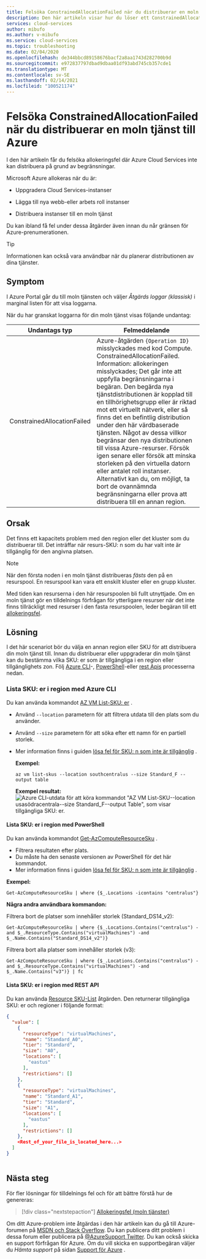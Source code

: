 ```yaml
---
title: Felsöka ConstrainedAllocationFailed när du distribuerar en moln tjänst till Azure | Microsoft Docs
description: Den här artikeln visar hur du löser ett ConstrainedAllocationFailed-undantag när du distribuerar en moln tjänst till Azure.
services: cloud-services
author: mibufo
ms.author: v-mibufo
ms.service: cloud-services
ms.topic: troubleshooting
ms.date: 02/04/2020
ms.openlocfilehash: de344bbcd89158676bacf2a8aa1743d282700b9d
ms.sourcegitcommit: e972837797dbad9dbaa01df93abd745cb357cde1
ms.translationtype: MT
ms.contentlocale: sv-SE
ms.lasthandoff: 02/14/2021
ms.locfileid: "100521174"
---
```

# <a name="troubleshoot-constrainedallocationfailed-when-deploying-a-cloud-service-to-azure"></a>Felsöka ConstrainedAllocationFailed när du distribuerar en moln tjänst till Azure

I den här artikeln får du felsöka allokeringsfel där Azure Cloud Services inte kan distribuera på grund av begränsningar.

Microsoft Azure allokeras när du är:

- Uppgradera Cloud Services-instanser

- Lägga till nya webb-eller arbets roll instanser

- Distribuera instanser till en moln tjänst

Du kan ibland få fel under dessa åtgärder även innan du når gränsen för Azure-prenumerationen.

> [!TIP]
> Informationen kan också vara användbar när du planerar distributionen av dina tjänster.

## <a name="symptom"></a>Symptom

I Azure Portal går du till moln tjänsten och väljer *Åtgärds loggar (klassisk)* i marginal listen för att visa loggarna.

När du har granskat loggarna för din moln tjänst visas följande undantag:

|Undantags typ  |Felmeddelande  |
|---------|---------|
|ConstrainedAllocationFailed     |Azure-åtgärden `{Operation ID}` misslyckades med kod Compute. ConstrainedAllocationFailed. Information: allokeringen misslyckades; Det går inte att uppfylla begränsningarna i begäran. Den begärda nya tjänstdistributionen är kopplad till en tillhörighetsgrupp eller är riktad mot ett virtuellt nätverk, eller så finns det en befintlig distribution under den här värdbaserade tjänsten. Något av dessa villkor begränsar den nya distributionen till vissa Azure-resurser. Försök igen senare eller försök att minska storleken på den virtuella datorn eller antalet roll instanser. Alternativt kan du, om möjligt, ta bort de ovannämnda begränsningarna eller prova att distribuera till en annan region.|

## <a name="cause"></a>Orsak

Det finns ett kapacitets problem med den region eller det kluster som du distribuerar till. Det inträffar när resurs-SKU: n som du har valt inte är tillgänglig för den angivna platsen.

> [!NOTE]
> När den första noden i en moln tjänst distribueras *fästs* den på en resurspool. En resurspool kan vara ett enskilt kluster eller en grupp kluster.
>
> Med tiden kan resurserna i den här resurspoolen bli fullt utnyttjade. Om en moln tjänst gör en tilldelnings förfrågan för ytterligare resurser när det inte finns tillräckligt med resurser i den fasta resurspoolen, leder begäran till ett [allokeringsfel](cloud-services-allocation-failures.md).

## <a name="solution"></a>Lösning

I det här scenariot bör du välja en annan region eller SKU för att distribuera din moln tjänst till. Innan du distribuerar eller uppgraderar din moln tjänst kan du bestämma vilka SKU: er som är tillgängliga i en region eller tillgänglighets zon. Följ [Azure CLI](#list-skus-in-region-using-azure-cli)-, [PowerShell](#list-skus-in-region-using-powershell)-eller [rest Apis](#list-skus-in-region-using-rest-api) processerna nedan.

### <a name="list-skus-in-region-using-azure-cli"></a>Lista SKU: er i region med Azure CLI

Du kan använda kommandot [AZ VM List-SKU: er](https://docs.microsoft.com/cli/azure/vm.html#az_vm_list_skus) .

- Använd `--location` parametern för att filtrera utdata till den plats som du använder.
- Använd `--size` parametern för att söka efter ett namn för en partiell storlek.
- Mer information finns i guiden [lösa fel för SKU: n som inte är tillgänglig](../azure-resource-manager/templates/error-sku-not-available.md#solution-2---azure-cli) .

    **Exempel:**

    ```azurecli
    az vm list-skus --location southcentralus --size Standard_F --output table
    ```

    **Exempel resultat:** ![ Azure CLI-utdata för att köra kommandot "AZ VM List-SKU--location usasödracentrala--size Standard_F--output Table", som visar tillgängliga SKU: er.](./media/cloud-services-troubleshoot-constrained-allocation-failed/cloud-services-troubleshoot-constrained-allocation-failed-1.png)

#### <a name="list-skus-in-region-using-powershell"></a>Lista SKU: er i region med PowerShell

Du kan använda kommandot [Get-AzComputeResourceSku](https://docs.microsoft.com/powershell/module/az.compute/get-azcomputeresourcesku) .

- Filtrera resultaten efter plats.
- Du måste ha den senaste versionen av PowerShell för det här kommandot.
- Mer information finns i guiden [lösa fel för SKU: n som inte är tillgänglig](../azure-resource-manager/templates/error-sku-not-available.md#solution-1---powershell) .

**Exempel:**

```azurepowershell
Get-AzComputeResourceSku | where {$_.Locations -icontains "centralus"}
```

**Några andra användbara kommandon:**

Filtrera bort de platser som innehåller storlek (Standard_DS14_v2):

```azurepowershell
Get-AzComputeResourceSku | where {$_.Locations.Contains("centralus") -and $_.ResourceType.Contains("virtualMachines") -and $_.Name.Contains("Standard_DS14_v2")}
```

Filtrera bort alla platser som innehåller storlek (v3):

```azurepowershell
Get-AzComputeResourceSku | where {$_.Locations.Contains("centralus") -and $_.ResourceType.Contains("virtualMachines") -and $_.Name.Contains("v3")} | fc
```

#### <a name="list-skus-in-region-using-rest-api"></a>Lista SKU: er i region med REST API

Du kan använda [Resource SKU-List](https://docs.microsoft.com/rest/api/compute/resourceskus/list) åtgärden. Den returnerar tillgängliga SKU: er och regioner i följande format:

```json
{
  "value": [
    {
      "resourceType": "virtualMachines",
      "name": "Standard_A0",
      "tier": "Standard",
      "size": "A0",
      "locations": [
        "eastus"
      ],
      "restrictions": []
    },
    {
      "resourceType": "virtualMachines",
      "name": "Standard_A1",
      "tier": "Standard",
      "size": "A1",
      "locations": [
        "eastus"
      ],
      "restrictions": []
    },
    <Rest_of_your_file_is_located_here...>
  ]
}
    
```

## <a name="next-steps"></a>Nästa steg

För fler lösningar för tilldelnings fel och för att bättre förstå hur de genereras:

> [!div class="nextstepaction"]
> [Allokeringsfel (moln tjänster)](cloud-services-allocation-failures.md)

Om ditt Azure-problem inte åtgärdas i den här artikeln kan du gå till Azure-forumen på [MSDN och Stack Overflow](https://azure.microsoft.com/support/forums/). Du kan publicera ditt problem i dessa forum eller publicera på [ @AzureSupport Twitter](https://twitter.com/AzureSupport). Du kan också skicka en support förfrågan för Azure. Om du vill skicka en supportbegäran väljer du *Hämta support* på sidan [Support för Azure](https://azure.microsoft.com/support/options/) .
